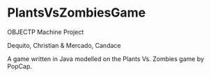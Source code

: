 # PlantsVsZombiesGame
OBJECTP Machine Project

Dequito, Christian & Mercado, Candace


A game written in Java modelled on the Plants Vs. Zombies game by PopCap. 
